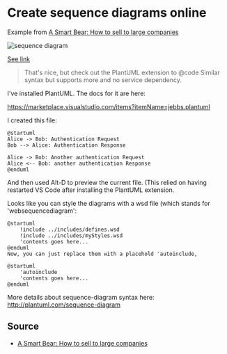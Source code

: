 ﻿# Create sequence diagrams online


Example from [A Smart Bear: How to sell to large companies](https://blog.asmartbear.com/selling-to-large-companies.html)

![sequence diagram](sequence_diagram.png)

[See link](http://www.websequencediagrams.com/?lz=QnVzaW5lc3MtPlN1cHBsaWVyOiBQdXJjaGFzZSBPcmRlclxuKEl0ZW1zLCBQcmljZSwgYW5kIFBPIE51bWJlcikKbm90ZSBvdmVyIABECApUaGUABAkgaXMgbm93IGxlZ2FsbHkgYm91bmQgdG8gCnBheSB0aGUgcwByByBhY2NvcmRpbmcgdG8AFQV0ZXJtcwpvbgAiBQCBCA4gKHVzdQBMBTMwIGRheXMuKQplbmQgbm90ZQoAgUMILT4AgVcIOiBzaGlwIHByb2R1Y3RzAA0VSW52b2ljZQCBPjI6IFdhaXRzIGV4YWN0bHkgMjkAgQ0FCgCCSBRIZXJlJ3MgYSBjaGVjay4KCg&s=napkin)


> That's nice, but check out the PlantUML extension to @code
> Similar syntax but supports more and no service dependency.

I've installed PlantUML. The docs for it are here:

https://marketplace.visualstudio.com/items?itemName=jebbs.plantuml

I created this file:

	@startuml
	Alice -> Bob: Authentication Request
	Bob --> Alice: Authentication Response

	Alice -> Bob: Another authentication Request
	Alice <-- Bob: another authentication Response
	@enduml

And then used Alt-D to preview the current file.
(This relied on having restarted VS Code after installing the PlantUML extension.

Looks like you can style the diagrams with a wsd file (which stands for 'websequencediagram':

	@startuml
		!include ../includes/defines.wsd
		!include ../includes/myStyles.wsd
		'contents goes here...
	@enduml
	Now, you can just replace them with a placehold 'autoinclude,

	@startuml
		'autoinclude
		'contents goes here...
	@enduml

More details about sequence-diagram syntax here: <http://plantuml.com/sequence-diagram>


## Source

 * [A Smart Bear: How to sell to large companies](https://blog.asmartbear.com/selling-to-large-companies.html)